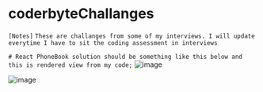 # coderbyteChallanges
`[Notes]`
`These are challanges from some of my interviews. I will update everytime I have to sit the coding assessment in interviews`

`# React PhoneBook solution should be something like this below and this is rendered view from my code;`
![image](https://github.com/Thein-Naing/coderbyteChallanges/assets/117463446/e384f426-d0de-4c34-bfaf-4bf15a5cb0d7)

![image](https://github.com/Thein-Naing/coderbyteChallanges/assets/117463446/be5a1dc3-e5ac-43d3-a10e-d2f4b0cfc7cb)


